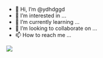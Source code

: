 - 👋 Hi, I’m @ydhdggd
- 👀 I’m interested in ...
- 🌱 I’m currently learning ...
- 💞️ I’m looking to collaborate on ...
- 📫 How to reach me ...

<img src="https://github-stats-alpha.vercel.app/api/?username=ydhdggd&cc=000&tc=00ff00&ic=fff000&bc=fff" align="center">
<!---
ydhdggd/ydhdggd is a ✨ special ✨ repository because its `README.md` (this file) appears on your GitHub profile.
You can click the Preview link to take a look at your changes.
--->

